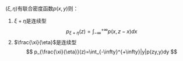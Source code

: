 $(\xi, \eta)$有联合密度函数$p(x, y)$则：
1. $\xi+\eta$是连续型
$$
p_{\xi+\eta}(z)=\int_{-\infty}^{+\infty}p(x, z-x)dx
$$
2. $\frac{\xi}{\eta}$是连续型
$$
p_{\frac{\xi}{\eta}}(z)=\int_{-\infty}^{+\infty}|y|p(zy,y)dy
$$
